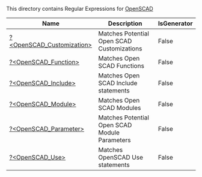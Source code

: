 This directory contains Regular Expressions for [OpenSCAD](https://openscad.org/)



|Name                                                |Description                                  |IsGenerator|
|----------------------------------------------------|---------------------------------------------|-----------|
|[?<OpenSCAD_Customization>](Customization.regex.txt)|Matches Potential Open SCAD Customizations   |False      |
|[?<OpenSCAD_Function>](Function.regex.txt)          |Matches Open SCAD Functions                  |False      |
|[?<OpenSCAD_Include>](Include.regex.txt)            |Matches Open SCAD Include statements         |False      |
|[?<OpenSCAD_Module>](Module.regex.txt)              |Matches Open SCAD Modules                    |False      |
|[?<OpenSCAD_Parameter>](Parameter.regex.txt)        |Matches Potential Open SCAD Module Parameters|False      |
|[?<OpenSCAD_Use>](Use.regex.txt)                    |Matches OpenSCAD Use statements              |False      |


